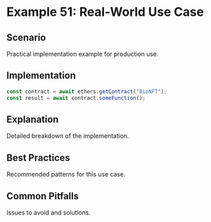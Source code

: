 # Example 51: Real-World Use Case

## Scenario
Practical implementation example for production use.

## Implementation
```javascript
const contract = await ethers.getContract("BioNFT");
const result = await contract.someFunction();
```

## Explanation
Detailed breakdown of the implementation.

## Best Practices
Recommended patterns for this use case.

## Common Pitfalls
Issues to avoid and solutions.
